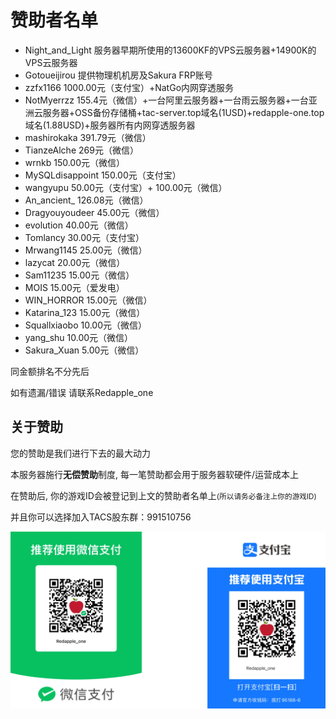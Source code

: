 # 赞助者名单
* Night_and_Light 服务器早期所使用的13600KF的VPS云服务器+14900K的VPS云服务器
* Gotoueijirou 提供物理机机房及Sakura FRP账号
* zzfx1166 1000.00元（支付宝）+NatGo内网穿透服务
* NotMyerrzz 155.4元（微信）+一台阿里云服务器+一台雨云服务器+一台亚洲云服务器+OSS备份存储桶+tac-server.top域名(1USD)+redapple-one.top域名(1.88USD)+服务器所有内网穿透服务器
* mashirokaka 391.79元（微信）
* TianzeAlche 269元（微信）
* wrnkb 150.00元（微信）
* MySQLdisappoint 150.00元（支付宝）
* wangyupu 50.00元（支付宝）+ 100.00元（微信）
* An_ancient_ 126.08元（微信）
* Dragyouyoudeer 45.00元（微信）
* evolution 40.00元（微信）
* Tomlancy 30.00元（支付宝）
* Mrwang1145 25.00元（微信）
* lazycat 20.00元（微信）
* Sam11235 15.00元（微信）
* MOIS 15.00元（爱发电）
* WIN_HORROR 15.00元（微信）
* Katarina_123 15.00元（微信）
* Squallxiaobo 10.00元（微信）
* yang_shu 10.00元（微信）
* Sakura_Xuan 5.00元（微信）

同金额排名不分先后

如有遗漏/错误 请联系Redapple_one

## 关于赞助
您的赞助是我们进行下去的最大动力

本服务器施行**无偿赞助**制度, 每一笔赞助都会用于服务器软硬件/运营成本上

在赞助后, 你的游戏ID会被登记到上文的赞助者名单上<small>(所以请务必备注上你的游戏ID)</small>

并且你可以选择加入TACS股东群：991510756

![赞助图片](./assets/Sponsorship.png)